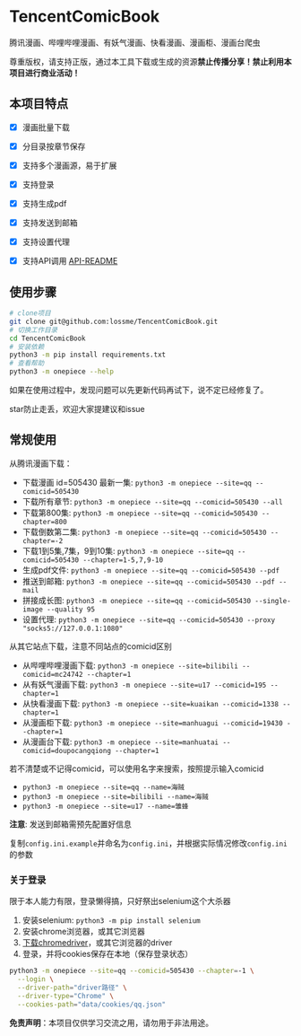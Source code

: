 # TencentComicBook

腾讯漫画、哔哩哔哩漫画、有妖气漫画、快看漫画、漫画柜、漫画台爬虫

尊重版权，请支持正版，通过本工具下载或生成的资源**禁止传播分享！禁止利用本项目进行商业活动！**

## 本项目特点

- [x] 漫画批量下载
- [x] 分目录按章节保存
- [x] 支持多个漫画源，易于扩展
- [x] 支持登录
- [x] 支持生成pdf
- [x] 支持发送到邮箱
- [x] 支持设置代理
- [x] 支持API调用 [API-README](API-README.md)


## 使用步骤
```sh
# clone项目
git clone git@github.com:lossme/TencentComicBook.git
# 切换工作目录
cd TencentComicBook
# 安装依赖
python3 -m pip install requirements.txt
# 查看帮助
python3 -m onepiece --help
```

如果在使用过程中，发现问题可以先更新代码再试下，说不定已经修复了。

star防止走丢，欢迎大家提建议和issue

## 常规使用

从腾讯漫画下载：

- 下载漫画 id=505430 最新一集: `python3 -m onepiece --site=qq --comicid=505430`
- 下载所有章节: `python3 -m onepiece --site=qq --comicid=505430 --all`
- 下载第800集: `python3 -m onepiece --site=qq --comicid=505430 --chapter=800`
- 下载倒数第二集: `python3 -m onepiece --site=qq --comicid=505430 --chapter=-2`
- 下载1到5集,7集，9到10集: `python3 -m onepiece --site=qq --comicid=505430 --chapter=1-5,7,9-10`
- 生成pdf文件: `python3 -m onepiece --site=qq --comicid=505430 --pdf`
- 推送到邮箱: `python3 -m onepiece --site=qq --comicid=505430 --pdf --mail`
- 拼接成长图: `python3 -m onepiece --site=qq --comicid=505430 --single-image --quality 95`
- 设置代理: `python3 -m onepiece --site=qq --comicid=505430 --proxy "socks5://127.0.0.1:1080"`


从其它站点下载，注意不同站点的comicid区别

- 从哔哩哔哩漫画下载: `python3 -m onepiece --site=bilibili --comicid=mc24742 --chapter=1`
- 从有妖气漫画下载: `python3 -m onepiece --site=u17 --comicid=195 --chapter=1`
- 从快看漫画下载: `python3 -m onepiece --site=kuaikan --comicid=1338 --chapter=1`
- 从漫画柜下载: `python3 -m onepiece --site=manhuagui --comicid=19430 --chapter=1`
- 从漫画台下载: `python3 -m onepiece --site=manhuatai --comicid=doupocangqiong --chapter=1`

若不清楚或不记得comicid，可以使用名字来搜索，按照提示输入comicid

- `python3 -m onepiece --site=qq --name=海贼`
- `python3 -m onepiece --site=bilibili --name=海贼`
- `python3 -m onepiece --site=u17 --name=雏蜂`

**注意**: 发送到邮箱需预先配置好信息

复制`config.ini.example`并命名为`config.ini`，并根据实际情况修改`config.ini`的参数

### 关于登录

限于本人能力有限，登录懒得搞，只好祭出selenium这个大杀器

1. 安装selenium: `python3 -m pip install selenium`
2. 安装chrome浏览器，或其它浏览器
3. [下载chromedriver](https://chromedriver.chromium.org/downloads)，或其它浏览器的driver
4. 登录，并将cookies保存在本地（保存登录状态）
```sh
python3 -m onepiece --site=qq --comicid=505430 --chapter=-1 \
  --login \
  --driver-path="driver路径" \
  --driver-type="Chrome" \
  --cookies-path="data/cookies/qq.json"
```


**免责声明**：本项目仅供学习交流之用，请勿用于非法用途。
